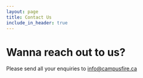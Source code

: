 ```yaml
---
layout: page
title: Contact Us
include_in_header: true
---
```


# Wanna reach out to us?

Please send all your enquiries to [info@campusfire.ca](info@campusfire.ca) 
